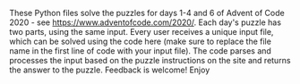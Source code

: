 These Python files solve the puzzles for days 1-4 and 6 of Advent of Code 2020 - see https://www.adventofcode.com/2020/.
Each day's puzzle has two parts, using the same input.
Every user receives a unique input file, which can be solved using the code here (make sure to replace the file name in the first line of code with your input file).
The code parses and processes the input based on the puzzle instructions on the site and returns the answer to the puzzle.
Feedback is welcome! 
Enjoy


